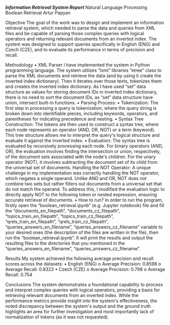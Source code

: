 ***Information Retrieval System Report***
Natural Language Processing
Boolean Retrieval
Artur Papyan

Objective
The goal of the work was to design and implement an information retrieval system, which needed to parse the data and queries from XML files and be capable of parsing those complex queries with logical operators and returning relevant documents from an inverted index. The system was designed to support queries specifically in English (ENG) and Czech (CZE), and to evaluate its performance in terms of precision and recall.

Methodology
•	XML Parser
I have implemented the system in Python programming language.
The system utilizes “lxml” libraries “etree” class to parse the XML documents and retrieve the data (and by using it create the inverted index dictionary). Then it iterates over those texts, tokenizes them and creates the inverted index dictionary. As I have used “set” data structure as values for storing document IDs in inverted index dictionary, there is no need to sort the document IDs, as “set” data structure have union, intersect built-in functions.
•	Parsing Process:
•	Tokenization: The first step in processing a query is tokenization, where the query string is broken down into identifiable pieces, including keywords, operators, and parentheses for indicating precedence and nesting.
•	Syntax Tree Construction: The tokens are then used to construct a syntax tree, where each node represents an operator (AND, OR, NOT) or a term (keyword). This tree structure allows me to interpret the query's logical structure and evaluate it against the inverted index.
•	Evaluation: The syntax tree is evaluated by recursively processing each node. For binary operators (AND, OR), the evaluation involves finding the intersection or union, respectively, of the document sets associated with the node's children. For the unary operator (NOT), it involves subtracting the document set of its child from the universal set of documents.
Handling the NOT Operator: A unique challenge in my implementation was correctly handling the NOT operator, which negates a single operand. Unlike AND and OR, NOT does not combine two sets but rather filters out documents from a universal set that do not match the operand. To address this, I modified the evaluation logic to directly apply NOT to the following token or nested expression, ensuring accurate retrieval of documents.
•	How to run?
In order to run the program, firstly open the “boolean_retrieval.ipynb” (e.g. Jupyter notebook) file and fill the “documents_en_filepath”, “documents_cz_filepath”, “topics_train_en_filepath”, “topics_train_cz_filepath”, “qrels_train_en_filepath”, “qrels_train_cz_filepath”, “queries_answers_en_filename”, “queries_answers_cz_filename” variable to your desired ones (the description of the files are written in the file), then run the “boolean_retrieval.ipynb”. It will print the results and output the resulting files to the directories that you mentioned in the “queries_answers_en_filename”, “queries_answers_cz_filename”.


Results
My system achieved the following average precision and recall scores across the datasets:
•	English (ENG)
	o	Average Precision: 0.8598
	o	Average Recall: 0.8323
•	Czech (CZE)
	o	Average Precision: 0.798
	o	Average Recall: 0.754

Conclusions
The system demonstrates a foundational capability to process and interpret complex queries with logical operators, providing a basis for retrieving relevant documents from an inverted index. While the performance metrics provide insight into the system's effectiveness, the noted discrepancy between the system's output and the ground truth highlights an area for further investigation and most importantly lack of normalization of tokens (as it was not requested).


